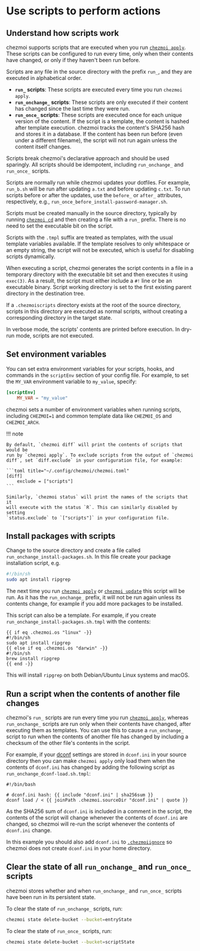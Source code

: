 # Use scripts to perform actions

## Understand how scripts work

chezmoi supports scripts that are executed when you run [`chezmoi
apply`][apply]. These scripts can be configured to run every time, only when
their contents have changed, or only if they haven't been run before.

Scripts are any file in the source directory with the prefix `run_`, and
they are executed in alphabetical order.

- **`run_` scripts**: These scripts are executed every time you run `chezmoi apply`.
- **`run_onchange_` scripts**: These scripts are only executed if their content
has changed since the last time they were run.
- **`run_once_` scripts**: These scripts are executed once for each unique
version of the content. If the script is a template, the content is hashed after
template execution. chezmoi tracks the content's SHA256 hash and stores it in
a database. If the content has been run before (even under a different filename),
the script will not run again unless the content itself changes.

Scripts break chezmoi's declarative approach and should be used sparingly.
All scripts should be idempotent, including `run_onchange_` and `run_once_` scripts.

Scripts are normally run while chezmoi updates your dotfiles. For example,
`run_b.sh` will be run after updating `a.txt` and before updating `c.txt`.
To run scripts before or after the updates, use the `before_` or `after_`
attributes, respectively, e.g., `run_once_before_install-password-manager.sh`.

Scripts must be created manually in the source directory, typically by running
[`chezmoi cd`][cd] and then creating a file with a `run_` prefix. There is no
need to set the executable bit on the script.

Scripts with the `.tmpl` suffix are treated as templates, with the usual
template variables available. If the template resolves to only whitespace
or an empty string, the script will not be executed, which is useful for
disabling scripts dynamically.

When executing a script, chezmoi generates the script contents in a file in a
temporary directory with the executable bit set and then executes it using `exec(3)`.
As a result, the script must either include a `#!` line or be an executable binary.
Script working directory is set to the first existing parent directory in the
destination tree.

If a `.chezmoiscripts` directory exists at the root of the source directory,
scripts in this directory are executed as normal scripts, without creating
a corresponding directory in the target state.

In verbose mode, the scripts' contents are printed before execution. In dry-run
mode, scripts are not executed.

## Set environment variables

You can set extra environment variables for your scripts, hooks, and commands in
the `scriptEnv` section of your config file. For example, to set the `MY_VAR`
environment variable to `my_value`, specify:

```toml title="~/.config/chezmoi/chezmoi.toml"
[scriptEnv]
    MY_VAR = "my_value"
```

chezmoi sets a number of environment variables when running scripts, including
`CHEZMOI=1` and common template data like `CHEZMOI_OS` and `CHEZMOI_ARCH`.

!!! note

    By default, `chezmoi diff` will print the contents of scripts that would be
    run by `chezmoi apply`. To exclude scripts from the output of `chezmoi
    diff`, set `diff.exclude` in your configuration file, for example:

    ```toml title="~/.config/chezmoi/chezmoi.toml"
    [diff]
        exclude = ["scripts"]
    ```

    Similarly, `chezmoi status` will print the names of the scripts that it
    will execute with the status `R`. This can similarly disabled by setting
    `status.exclude` to `["scripts"]` in your configuration file.

## Install packages with scripts

Change to the source directory and create a file called
`run_onchange_install-packages.sh`. In this file create your package
installation script, e.g.

```sh
#!/bin/sh
sudo apt install ripgrep
```

The next time you run [`chezmoi apply`][apply] or [`chezmoi update`][update]
this script will be run. As it has the `run_onchange_` prefix, it will not be
run again unless its contents change, for example if you add more packages to be
installed.

This script can also be a template. For example, if you create
`run_onchange_install-packages.sh.tmpl` with the contents:

``` title="~/.local/share/chezmoi/run_onchange_install-packages.sh.tmpl"
{{ if eq .chezmoi.os "linux" -}}
#!/bin/sh
sudo apt install ripgrep
{{ else if eq .chezmoi.os "darwin" -}}
#!/bin/sh
brew install ripgrep
{{ end -}}
```

This will install `ripgrep` on both Debian/Ubuntu Linux systems and macOS.

## Run a script when the contents of another file changes

chezmoi's `run_` scripts are run every time you run [`chezmoi apply`][apply],
whereas `run_onchange_` scripts are run only when their contents have changed,
after executing them as templates. You can use this to cause a `run_onchange_`
script to run when the contents of another file has changed by including
a checksum of the other file's contents in the script.

For example, if your [dconf][dconf] settings are stored in `dconf.ini` in your
source directory then you can make `chezmoi apply` only load them when the
contents of `dconf.ini` has changed by adding the following script as
`run_onchange_dconf-load.sh.tmpl`:

``` title="~/.local/share/chezmoi/run_onchange_dconf-load.sh.tmpl"
#!/bin/bash

# dconf.ini hash: {{ include "dconf.ini" | sha256sum }}
dconf load / < {{ joinPath .chezmoi.sourceDir "dconf.ini" | quote }}
```

As the SHA256 sum of `dconf.ini` is included in a comment in the script, the
contents of the script will change whenever the contents of `dconf.ini` are
changed, so chezmoi will re-run the script whenever the contents of `dconf.ini`
change.

In this example you should also add `dconf.ini` to [`.chezmoiignore`][ignore] so
chezmoi does not create `dconf.ini` in your home directory.

## Clear the state of all `run_onchange_` and `run_once_` scripts

chezmoi stores whether and when `run_onchange_` and `run_once_` scripts have
been run in its persistent state.

To clear the state of `run_onchange_` scripts, run:

```sh
chezmoi state delete-bucket --bucket=entryState
```

To clear the state of `run_once_` scripts, run:

```sh
chezmoi state delete-bucket --bucket=scriptState
```

[apply]: /reference/commands/apply.md
[cd]: /reference/commands/cd.md
[update]: /reference/commands/update.md
[dconf]: https://wiki.gnome.org/Projects/dconf
[ignore]: /reference/special-files/chezmoiignore.md

